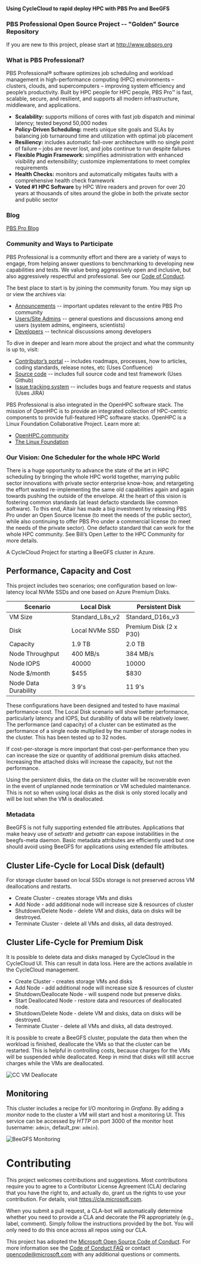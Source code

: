 #### Using CycleCloud to rapid deploy HPC with PBS Pro and BeeGFS
### PBS Professional Open Source Project -- "Golden" Source Repository

If you are new to this project, please start at http://www.pbspro.org

### What is PBS Professional?
PBS Professional® software optimizes job scheduling and workload management in high-performance computing (HPC) environments – clusters, clouds, and supercomputers – improving system efficiency and people’s productivity.  Built by HPC people for HPC people, PBS Pro™ is fast, scalable, secure, and resilient, and supports all modern infrastructure, middleware, and applications.

* **Scalability:** supports millions of cores with fast job dispatch and minimal latency; tested beyond 50,000 nodes
* **Policy-Driven Scheduling:** meets unique site goals and SLAs by balancing job turnaround time and utilization with optimal job placement
* **Resiliency:** includes automatic fail-over architecture with no single point of failure – jobs are never lost, and jobs continue to run despite failures
* **Flexible Plugin Framework:** simplifies administration with enhanced visibility and extensibility; customize implementations to meet complex requirements
* **Health Checks:** monitors and automatically mitigates faults with a comprehensive health check framework
* **Voted #1 HPC Software** by HPC Wire readers and proven for over 20 years at thousands of sites around the globe in both the private sector and public sector

### Blog
[PBS Pro Blog](https://pbspro.atlassian.net/wiki/pages/viewrecentblogposts.action?key=PBSPro)

### Community and Ways to Participate

PBS Professional is a community effort and there are a variety of ways to engage, from helping answer questions to benchmarking to developing new capabilities and tests.  We value being aggressively open and inclusive, but also aggressively respectful and professional.  See our [Code of Conduct](https://pbspro.atlassian.net/wiki/display/PBSPro/Code+of+Conduct).

The best place to start is by joining the community forum.  You may sign up or view the archives via:

* [Announcements](http://community.pbspro.org/c/announcements) -- important updates relevant to the entire PBS Pro community
* [Users/Site Admins](http://community.pbspro.org/c/users-site-administrators) -- general questions and discussions among end users (system admins, engineers, scientists)
* [Developers](http://community.pbspro.org/c/developers) -- technical discussions among developers

To dive in deeper and learn more about the project and what the community is up to, visit:

* [Contributor’s portal](https://pbspro.atlassian.net/wiki) -- includes roadmaps, processes, how to articles, coding standards, release notes, etc  (Uses Confluence)
* [Source code](https://github.com/PBSPro/pbspro) -- includes full source code and test framework (Uses Github)
* [Issue tracking system](https://pbspro.atlassian.net)  -- includes bugs and feature requests and status  (Uses JIRA)

PBS Professional is also integrated in the OpenHPC software stack. The mission of OpenHPC is to provide an integrated collection of HPC-centric components to provide full-featured HPC software stacks. OpenHPC is a Linux Foundation Collaborative Project.  Learn more at:

* [OpenHPC.community](http://openhpc.community)
* [The Linux Foundation](http://thelinuxfoundation.org)

### Our Vision:  One Scheduler for the whole HPC World

There is a huge opportunity to advance the state of the art in HPC scheduling by bringing the whole HPC world together, marrying public sector innovations with private sector enterprise know-how, and retargeting the effort wasted re-implementing the same old capabilities again and again towards pushing the outside of the envelope.  At the heart of this vision is fostering common standards (at least defacto standards like common software).  To this end, Altair has made a big investment by releasing PBS Pro under an Open Source license (to meet the needs of the public sector), while also continuing to offer PBS Pro under a commercial license (to meet the needs of the private sector).  One defacto standard that can work for the whole HPC community.  See Bill’s Open Letter to the HPC Community for more details.
 



A CycleCloud Project for starting a BeeGFS cluster in Azure. 

## Performance, Capacity and Cost

This project includes two scenarios; one configuration based on low-latency local NVMe SSDs and one based on Azure Premium Disks.

| Scenario | Local Disk | Persistent Disk |
|---|---|---|
| VM Size | Standard_L8s_v2 | Standard_D16s_v3 |
| Disk | Local NVMe SSD  | Premium Disk (2 x P30) |
| Capacity | 1.9 TB | 2.0 TB  | 
| Node Throughput | 400 MB/s | 384 MB/s  |
| Node IOPS | 40000 | 10000  |
| Node $/month | $455  | $830  |
| Node Data Durability | 3 9's | 11 9's | 

These configurations have been designed and tested to have maximal performance-cost. 
The Local Disk scenario will show better performance, particularly latency and IOPS, 
but durability of data will be relatively lower. The performance (and capacity) of a 
cluster can be estimated as the 
performance of a single node multiplied by the number of storage nodes
in the cluster. This has been tested up to 32 nodes.

If cost-per-storage is more important that cost-per-performance then you can increase the size 
or quantity of additional premium disks attached. 
Increasing the attached disks will increase the capacity, but not the performance.

Using the persistent disks, the data on the cluster will be recoverable 
even in the event of unplanned node termination or VM scheduled maintenance. This is not so when using local disks as the disk is only 
stored locally and will be lost when the VM is deallocated.

### Metadata

BeeGFS is not fully supporting extended file attributes. Applications that make
heavy use of _setxattr_ and _getxattr_ can expose instabilities in the beegfs-meta
daemon. Basic metadata attributes are efficiently used but one should avoid using
BeeGFS for applications using extended file attributes.

## Cluster Life-Cycle for Local Disk (default)

For storage cluster based on local SSDs storage is not preserved across VM 
deallocations and restarts.

* Create Cluster - creates storage VMs and disks
* Add Node - add additional node will increase size & resources of cluster
* Shutdown/Delete Node - delete VM and disks, data on disks will be destroyed.
* Terminate Cluster - delete all VMs and disks, all data destroyed.


## Cluster Life-Cycle for Premium Disk

It is possible to delete data and disks managed by CycleCloud in the CycleCloud UI.
This can result in data loss.  Here are the actions available in the CycleCloud management.

* Create Cluster - creates storage VMs and disks
* Add Node - add additional node will increase size & resources of cluster
* Shutdown/Deallocate Node - will suspend node but preserve disks.
* Start Deallocated Node - restore data and resources of deallocated node.
* Shutdown/Delete Node - delete VM and disks, data on disks will be destroyed.
* Terminate Cluster - delete all VMs and disks, all data destroyed.

It is possible to create a BeeGFS cluster, populate the data then when the workload
is finished, deallocate the VMs so that the cluster can be restarted.
This is helpful in controlling costs, because charges for the VMs will be suspended while
deallocated.  Keep in mind that disks will still accrue charges while the VMs are 
deallocated.

![CC VM Deallocate](/images/deallocate.png "Preserve data by deallocating VMs")

## Monitoring

This cluster includes a recipe for I/O monitoring in _Grafana_. By adding a _monitor_
node to the cluster a VM will start and host a monitoring UI. This service can be
accessed by _HTTP_ on port 3000 of the monitor host (username: `admin`, default_pw: `admin`).

![BeeGFS Monitoring](/images/grafana.png "Monitor IOPs, Througput, Requests")

# Contributing

This project welcomes contributions and suggestions.  Most contributions require you to agree to a
Contributor License Agreement (CLA) declaring that you have the right to, and actually do, grant us
the rights to use your contribution. For details, visit https://cla.microsoft.com.

When you submit a pull request, a CLA-bot will automatically determine whether you need to provide
a CLA and decorate the PR appropriately (e.g., label, comment). Simply follow the instructions
provided by the bot. You will only need to do this once across all repos using our CLA.

This project has adopted the [Microsoft Open Source Code of Conduct](https://opensource.microsoft.com/codeofconduct/).
For more information see the [Code of Conduct FAQ](https://opensource.microsoft.com/codeofconduct/faq/) or
contact [opencode@microsoft.com](mailto:opencode@microsoft.com) with any additional questions or comments.
